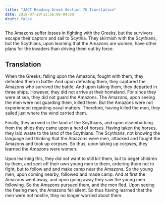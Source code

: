 ```yaml
---
title: "JACT Reading Greek Section 7G Translation"
date: 2019-07-20T11:56:00-04:00
draft: false 
---
```

The Amazons suffer losses in fighting with the Greeks, but the survivors escape their captors and sail to Scythia. They skirmish with the Scythians, but the Scythians, upon learning that the Amazons are women, have other plans for the invaders than driving them out by force.<!--more-->
## Translation
When the Greeks, falling upon the Amazons, fought with them, they defeated them
in battle. And upon defeating them, they captured the Amazons who survived the
battle. And upon taking them, they departed in three ships. However, they did not
arrive at their homeland. For since they were at sea, they did not guard the
Amazons. The Amazons, upon seeing the men were not guarding them, killed them.
But the Amazons were not experienced regarding naval matters. Therefore, having
killed the men, they sailed just where the wind carried them.

Finally, they arrived in the land of the Scythians, and upon disembarking from
the ships they came upon a herd of horses. Having taken the horses, they laid
waste to the land of the Scythians. The Scythians, not knowing the language and
thinking that the Amazons were men, attacked and fought the Amazons and took up
corpses. So thus, upon taking up corpses, they learned the Amazons were women.

Upon learning this, they did not want to still kill them, but to beget children
by them, and sent off their own young men to them, ordering them not to
fight, but to follow and and make camp near the Amazons. So the young men, upon
coming nearby, followed and made camp. And at first the Amazons went away, and
upon going away they saw the young men following. So the Amazons pursued them,
and the men fled. Upon seeing the fleeing men, the Amazons fell silent. So thus
having learned that the men were not hostile, they no longer worried about them.